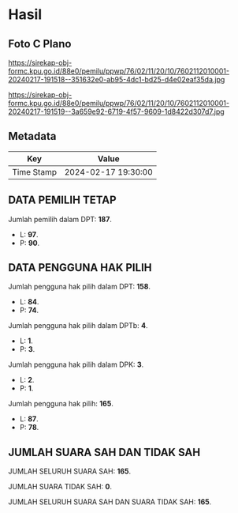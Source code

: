 # Hasil

## Foto C Plano

https://sirekap-obj-formc.kpu.go.id/88e0/pemilu/ppwp/76/02/11/20/10/7602112010001-20240217-191518--351632e0-ab95-4dc1-bd25-d4e02eaf35da.jpg

https://sirekap-obj-formc.kpu.go.id/88e0/pemilu/ppwp/76/02/11/20/10/7602112010001-20240217-191519--3a659e92-6719-4f57-9609-1d8422d307d7.jpg


## Metadata

| Key        | Value               |
| ---------- | ------------------- |
| Time Stamp | 2024-02-17 19:30:00 |


## DATA PEMILIH TETAP

Jumlah pemilih dalam DPT: **187**.
 * L: **97**.
 * P: **90**.

## DATA PENGGUNA HAK PILIH

Jumlah pengguna hak pilih dalam DPT: **158**.
 * L: **84**.
 * P: **74**.

Jumlah pengguna hak pilih dalam DPTb: **4**.
 * L: **1**.
 * P: **3**.

Jumlah pengguna hak pilih dalam DPK: **3**.
 * L: **2**.
 * P: **1**.

Jumlah pengguna hak pilih: **165**.
 * L: **87**.
 * P: **78**.

## JUMLAH SUARA SAH DAN TIDAK SAH

JUMLAH SELURUH SUARA SAH: **165**.

JUMLAH SUARA TIDAK SAH: **0**.

JUMLAH SELURUH SUARA SAH DAN SUARA TIDAK SAH: **165**.


